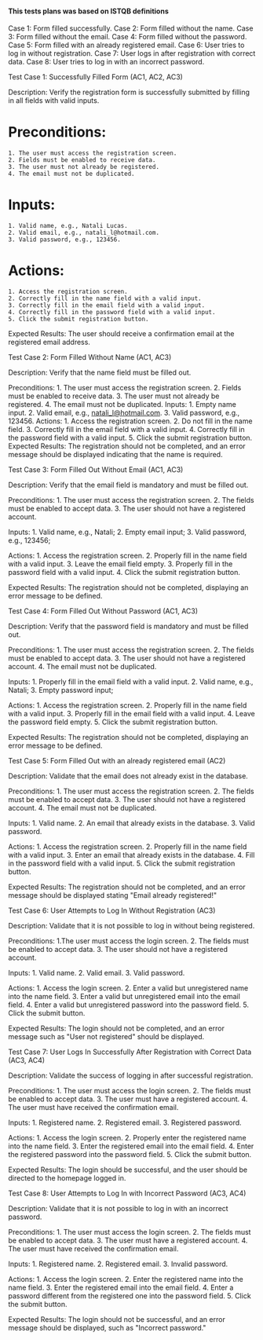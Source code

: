 #### This tests plans was based on ISTQB definitions

Case 1: Form filled successfully.
Case 2: Form filled without the name.
Case 3: Form filled without the email.
Case 4: Form filled without the password.
Case 5: Form filled with an already registered email.
Case 6: User tries to log in without registration.
Case 7: User logs in after registration with correct data.
Case 8: User tries to log in with an incorrect password.

Test Case 1: Successfully Filled Form (AC1, AC2, AC3)

Description: Verify the registration form is successfully submitted by filling in all fields with valid inputs.

# Preconditions:
    1. The user must access the registration screen.
    2. Fields must be enabled to receive data.
    3. The user must not already be registered.
    4. The email must not be duplicated.
# Inputs:
    1. Valid name, e.g., Natali Lucas.
    2. Valid email, e.g., natali_l@hotmail.com.
    3. Valid password, e.g., 123456.
# Actions:
    1. Access the registration screen.
    2. Correctly fill in the name field with a valid input.
    3. Correctly fill in the email field with a valid input.
    4. Correctly fill in the password field with a valid input.
    5. Click the submit registration button.
Expected Results:
    The user should receive a confirmation email at the registered email address.

Test Case 2: Form Filled Without Name (AC1, AC3)

Description: Verify that the name field must be filled out.

Preconditions:
    1. The user must access the registration screen.
    2. Fields must be enabled to receive data.
    3. The user must not already be registered.
    4. The email must not be duplicated.
Inputs:
    1. Empty name input.
    2. Valid email, e.g., natali_l@hotmail.com.
    3. Valid password, e.g., 123456.
Actions:
    1. Access the registration screen.
    2. Do not fill in the name field.
    3. Correctly fill in the email field with a valid input.
    4. Correctly fill in the password field with a valid input.
    5. Click the submit registration button.
Expected Results:
    The registration should not be completed, and an error message should be displayed indicating that the name is required.


Test Case 3: Form Filled Out Without Email (AC1, AC3)

Description: Verify that the email field is mandatory and must be filled out.

Preconditions:
    1. The user must access the registration screen.
    2. The fields must be enabled to accept data.
    3. The user should not have a registered account.

Inputs:
    1. Valid name, e.g., Natali;
    2. Empty email input;
    3. Valid password, e.g., 123456;

Actions:
    1. Access the registration screen.
    2. Properly fill in the name field with a valid input.
    3. Leave the email field empty.
    3. Properly fill in the password field with a valid input.
    4. Click the submit registration button.

Expected Results:
    The registration should not be completed, displaying an error message to be defined.


Test Case 4: Form Filled Out Without Password (AC1, AC3)

Description: Verify that the password field is mandatory and must be filled out.

Preconditions:
    1. The user must access the registration screen.
    2. The fields must be enabled to accept data.
    3. The user should not have a registered account.
    4. The email must not be duplicated.

Inputs:
    1. Properly fill in the email field with a valid input.
    2. Valid name, e.g., Natali;
    3. Empty password input;

Actions:
    1. Access the registration screen.
    2. Properly fill in the name field with a valid input.
    3. Properly fill in the email field with a valid input.
    4. Leave the password field empty.
    5. Click the submit registration button.

Expected Results:
    The registration should not be completed, displaying an error message to be defined.

Test Case 5: Form Filled Out with an already registered email (AC2)

Description: Validate that the email does not already exist in the database.

Preconditions:
    1. The user must access the registration screen.
    2. The fields must be enabled to accept data.
    3. The user should not have a registered account.
    4. The email must not be duplicated.

Inputs:
    1. Valid name.
    2. An email that already exists in the database.
    3. Valid password.

Actions:
    1. Access the registration screen.
    2. Properly fill in the name field with a valid input.
    3. Enter an email that already exists in the database.
    4. Fill in the password field with a valid input.
    5. Click the submit registration button.

Expected Results:
    The registration should not be completed, and an error message should be displayed stating "Email already registered!"

Test Case 6: User Attempts to Log In Without Registration (AC3)

Description: Validate that it is not possible to log in without being registered.

Preconditions:
    1.The user must access the login screen.
    2. The fields must be enabled to accept data.
    3. The user should not have a registered account.

Inputs:
    1. Valid name.
    2. Valid email.
    3. Valid password.

Actions:
    1. Access the login screen.
    2. Enter a valid but unregistered name into the name field.
    3. Enter a valid but unregistered email into the email field.
    4. Enter a valid but unregistered password into the password field.
    5. Click the submit button.

Expected Results:
    The login should not be completed, and an error message such as "User not registered" should be displayed.

Test Case 7: User Logs In Successfully After Registration with Correct Data (AC3, AC4)

Description: Validate the success of logging in after successful registration.

Preconditions:
    1. The user must access the login screen.
    2. The fields must be enabled to accept data.
    3. The user must have a registered account.
    4. The user must have received the confirmation email.

Inputs:
    1. Registered name.
    2. Registered email.
    3. Registered password.

Actions:
    1. Access the login screen.
    2. Properly enter the registered name into the name field.
    3. Enter the registered email into the email field.
    4. Enter the registered password into the password field.
    5. Click the submit button.

Expected Results:
    The login should be successful, and the user should be directed to the homepage logged in.


Test Case 8: User Attempts to Log In with Incorrect Password (AC3, AC4)

Description: Validate that it is not possible to log in with an incorrect password.

Preconditions:
    1. The user must access the login screen.
    2. The fields must be enabled to accept data.
    3. The user must have a registered account.
    4. The user must have received the confirmation email.

Inputs:
    1. Registered name.
    2. Registered email.
    3. Invalid password.

Actions:
    1. Access the login screen.
    2. Enter the registered name into the name field.
    3. Enter the registered email into the email field.
    4. Enter a password different from the registered one into the password field.
    5. Click the submit button.

Expected Results:
    The login should not be successful, and an error message should be displayed, such as "Incorrect password."